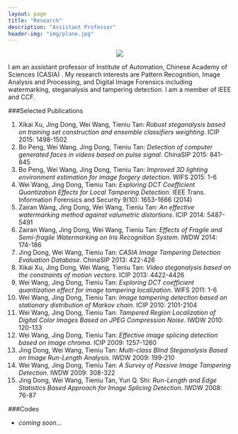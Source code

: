 ```yaml
---
layout: page
title: "Research"
description: "Assistant Professor"
header-img: "img/plane.jpg"
---
```


<center>
    <p><img src="http://dreamofbook.qiniudn.com/Zero.png" align="center"></p>
</center>

I am an assistant professor of Institute of Automation, Chinese Academy of Sciences (CASIA) . My research interests are Pattern Recognition, Image Analysis and Processing, and Digital Image Forensics including watermarking, steganalysis and tampering detection. I am a member of IEEE and CCF.

###Selected Publications
1. Xikai Xu, Jing Dong, Wei Wang, Tieniu Tan: *Robust steganalysis based on training set construction and ensemble classifiers weighting*. ICIP 2015: 1498-1502
2. Bo Peng, Wei Wang, Jing Dong, Tieniu Tan: *Detection of computer generated faces in videos based on pulse signal*. ChinaSIP 2015: 841-845
3. Bo Peng, Wei Wang, Jing Dong, Tieniu Tan: *Improved 3D lighting environment estimation for image forgery detection*. WIFS 2015: 1-6
4. Wei Wang, Jing Dong, Tieniu Tan: *Exploring DCT Coefficient Quantization Effects for Local Tampering Detection*. IEEE Trans. Information Forensics and Security 9(10): 1653-1666 (2014)
5. Zairan Wang, Jing Dong, Wei Wang, Tieniu Tan: *An effective watermarking method against valumetric distortions*. ICIP 2014: 5487-5491
6. Zairan Wang, Jing Dong, Wei Wang, Tieniu Tan: *Effects of Fragile and Semi-fragile Watermarking on Iris Recognition System*. IWDW 2014: 174-186
7. Jing Dong, Wei Wang, Tieniu Tan: *CASIA Image Tampering Detection Evaluation Database*. ChinaSIP 2013: 422-426
8. Xikai Xu, Jing Dong, Wei Wang, Tieniu Tan: *Video steganalysis based on the constraints of motion vectors*. ICIP 2013: 4422-4426
9. Wei Wang, Jing Dong, Tieniu Tan: *Exploring DCT coefficient quantization effect for image tampering localization*. WIFS 2011: 1-6
10. Wei Wang, Jing Dong, Tieniu Tan: *Image tampering detection based on stationary distribution of Markov chain*. ICIP 2010: 2101-2104
11. Wei Wang, Jing Dong, Tieniu Tan: *Tampered Region Localization of Digital Color Images Based on JPEG Compression Noise*. IWDW 2010: 120-133
12. Wei Wang, Jing Dong, Tieniu Tan: *Effective image splicing detection based on image chroma*. ICIP 2009: 1257-1260
13. Jing Dong, Wei Wang, Tieniu Tan: *Multi-class Blind Steganalysis Based on Image Run-Length Analysis*. IWDW 2009: 199-210
14. Wei Wang, Jing Dong, Tieniu Tan: *A Survey of Passive Image Tampering Detection*. IWDW 2009: 308-322
15. Jing Dong, Wei Wang, Tieniu Tan, Yun Q. Shi: *Run-Length and Edge Statistics Based Approach for Image Splicing Detection*. IWDW 2008: 76-87

###Codes
- *coming soon...*
